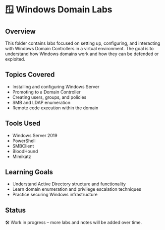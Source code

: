 # 🪟 Windows Domain Labs

## Overview
This folder contains labs focused on setting up, configuring, and interacting with Windows Domain Controllers in a virtual environment. The goal is to understand how Windows domains work and how they can be defended or exploited.

## Topics Covered
- Installing and configuring Windows Server
- Promoting to a Domain Controller
- Creating users, groups, and policies
- SMB and LDAP enumeration
- Remote code execution within the domain

## Tools Used
- Windows Server 2019
- PowerShell
- SMBClient
- BloodHound
- Mimikatz

## Learning Goals
- Understand Active Directory structure and functionality
- Learn domain enumeration and privilege escalation techniques
- Practice securing Windows infrastructure

## Status
🛠️ Work in progress – more labs and notes will be added over time.
